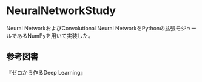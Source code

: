 # NeuralNetworkStudy
Neural NetworkおよびConvolutional Neural NetworkをPythonの拡張モジュールであるNumPyを用いて実装した。


## 参考図書
『ゼロから作るDeep Learning』
